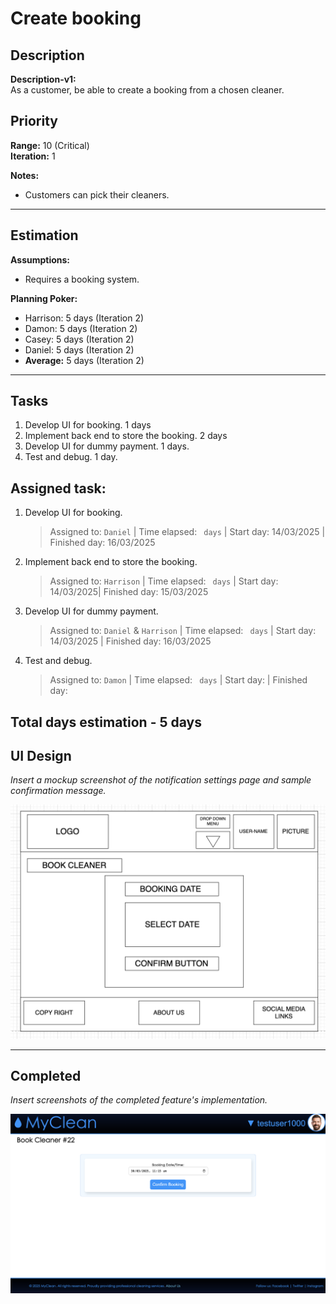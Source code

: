 # Create booking

## Description
**Description-v1:**  
As a customer, be able to create a booking from a chosen cleaner.
## Priority
**Range:** 10 (Critical)  
**Iteration:** 1  

**Notes:**  
- Customers can pick their cleaners.

---

## Estimation
**Assumptions:**  
- Requires a booking system.

**Planning Poker:**  
- Harrison: 5 days (Iteration 2)  
- Damon: 5 days (Iteration 2)  
- Casey: 5 days (Iteration 2) 
- Daniel: 5 days (Iteration 2)  
- **Average:** 5 days (Iteration 2)

---

## Tasks
1. Develop UI for booking. 1 days  
2. Implement back end to store the booking. 2 days
3. Develop UI for dummy payment. 1 days.
4. Test and debug. 1 day.

## Assigned task:
1. Develop UI for booking.
    > Assigned to: `Daniel` | Time elapsed: ` days` | Start day: 14/03/2025 | Finished day: 16/03/2025
2. Implement back end to store the booking.
    > Assigned to: `Harrison` | Time elapsed: ` days` | Start day: 14/03/2025| Finished day: 15/03/2025
3. Develop UI for dummy payment.
    > Assigned to: `Daniel` & `Harrison` | Time elapsed: ` days` | Start day: 14/03/2025 | Finished day: 16/03/2025
4. Test and debug.
    > Assigned to: `Damon` | Time elapsed: ` days` | Start day: | Finished day: 


Total days estimation - 5 days
---

## UI Design
*Insert a mockup screenshot of the notification settings page and sample confirmation message.*

![booking page wireframe](/iterations/images/booking-wireframe.png)

---

## Completed
*Insert screenshots of the completed feature's implementation.*

![booking page](/iterations/images/booking.png)

